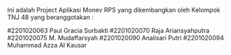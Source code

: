 Ini adalah Project Aplikasi Monev RPS yang dikembangkan oleh Kelompok TNJ 48 yang beranggotakan :

#2201020063 Paul Gracia Surbakti
#2201020070 Raja Ariansyahputra
#2201020075 M. Mudaffarsyah
#2201020090 Analisari Putri
#2201020094 Muhammad Azza Al Kausar
